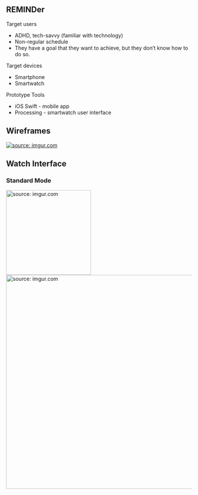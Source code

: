 ## REMINDer
Target users
- ADHD, tech-savvy (familiar with technology)
- Non-regular schedule
- They have a goal that they want to achieve, but they don’t know how to do so.

Target devices
- Smartphone
- Smartwatch

Prototype Tools
- iOS Swift - mobile app
- Processing - smartwatch user interface

## Wireframes
<a href="http://imgur.com/zU3fAon"><img src="http://i.imgur.com/zU3fAon.png" title="source: imgur.com" /></a>

## Watch Interface
### Standard Mode
<a href="http://imgur.com/Zzmv69r"><img src="http://i.imgur.com/Zzmv69r.png" title="source: imgur.com" width="230" /></a>
<a href="http://imgur.com/LcpC8YU"><img src="http://i.imgur.com/LcpC8YU.png" title="source: imgur.com" width="580" /></a>

